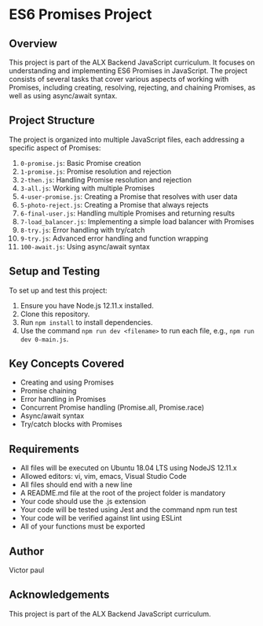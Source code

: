 # ES6 Promises Project

## Overview
This project is part of the ALX Backend JavaScript curriculum. It focuses on understanding and implementing ES6 Promises in JavaScript. The project consists of several tasks that cover various aspects of working with Promises, including creating, resolving, rejecting, and chaining Promises, as well as using async/await syntax.

## Project Structure
The project is organized into multiple JavaScript files, each addressing a specific aspect of Promises:

1. `0-promise.js`: Basic Promise creation
2. `1-promise.js`: Promise resolution and rejection
3. `2-then.js`: Handling Promise resolution and rejection
4. `3-all.js`: Working with multiple Promises
5. `4-user-promise.js`: Creating a Promise that resolves with user data
6. `5-photo-reject.js`: Creating a Promise that always rejects
7. `6-final-user.js`: Handling multiple Promises and returning results
8. `7-load_balancer.js`: Implementing a simple load balancer with Promises
9. `8-try.js`: Error handling with try/catch
10. `9-try.js`: Advanced error handling and function wrapping
11. `100-await.js`: Using async/await syntax

## Setup and Testing
To set up and test this project:

1. Ensure you have Node.js 12.11.x installed.
2. Clone this repository.
3. Run `npm install` to install dependencies.
4. Use the command `npm run dev <filename>` to run each file, e.g., `npm run dev 0-main.js`.

## Key Concepts Covered
- Creating and using Promises
- Promise chaining
- Error handling in Promises
- Concurrent Promise handling (Promise.all, Promise.race)
- Async/await syntax
- Try/catch blocks with Promises

## Requirements
- All files will be executed on Ubuntu 18.04 LTS using NodeJS 12.11.x
- Allowed editors: vi, vim, emacs, Visual Studio Code
- All files should end with a new line
- A README.md file at the root of the project folder is mandatory
- Your code should use the .js extension
- Your code will be tested using Jest and the command npm run test
- Your code will be verified against lint using ESLint
- All of your functions must be exported

## Author
Victor paul

## Acknowledgements
This project is part of the ALX Backend JavaScript curriculum.
